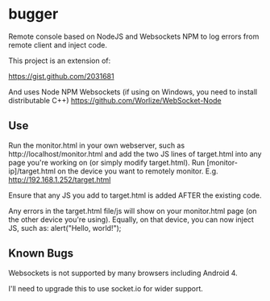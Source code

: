 bugger
======

Remote console based on NodeJS and Websockets NPM to log errors from remote client and inject code.

This project is an extension of:

https://gist.github.com/2031681

And uses Node NPM Websockets (if using on Windows, you need to install distributable C++)
https://github.com/Worlize/WebSocket-Node

Use
-------

Run the monitor.html in your own webserver, such as http://localhost/monitor.html and add the two JS lines of target.html into any page you're working
on (or simply modify target.html).  Run [monitor-ip]/target.html on the device you want to remotely monitor.  E.g. http://192.168.1.252/target.html

Ensure that any JS you add to target.html is added AFTER the existing code.

Any errors in the target.html file/js will show on your monitor.html page (on the other device you're using).  Equally, on that device, you can now
inject JS, such as:
alert("Hello, world!");

Known Bugs
-------

Websockets is not supported by many browsers including Android 4.

I'll need to upgrade this to use socket.io for wider support.